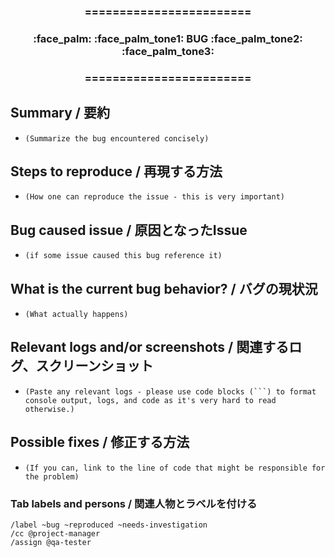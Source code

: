 <div align="center">
<h3>========================</h3>
<h3>:face_palm: :face_palm_tone1: BUG :face_palm_tone2: :face_palm_tone3:  </h3>
<h3>========================</h3>
</div>

## Summary / 要約

- ``(Summarize the bug encountered concisely)``

## Steps to reproduce / 再現する方法

- ``(How one can reproduce the issue - this is very important)``

## Bug caused issue / 原因となったIssue

- ``(if some issue caused this bug reference it)``

## What is the current bug behavior? / バグの現状況

- ``(What actually happens)``

## Relevant logs and/or screenshots / 関連するログ、スクリーンショット

- ``(Paste any relevant logs - please use code blocks (```) to format console output,
logs, and code as it's very hard to read otherwise.)``

## Possible fixes / 修正する方法

- ``(If you can, link to the line of code that might be responsible for the problem)``

### Tab labels and persons / 関連人物とラベルを付ける

```
/label ~bug ~reproduced ~needs-investigation
/cc @project-manager
/assign @qa-tester
```

